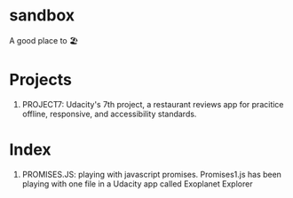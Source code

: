 # sandbox
A good place to 🏖️

# Projects
1. PROJECT7: Udacity's 7th project, a restaurant reviews app for pracitice offline, responsive, and accessibility standards.

# Index
1. PROMISES.JS: playing with javascript promises. Promises1.js has been playing with one file in a Udacity app called Exoplanet Explorer
